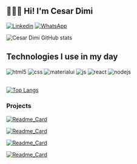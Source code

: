 ## 👨🏻‍💻 Hi! I'm Cesar Dimi

[![Linkedin](https://img.shields.io/badge/LinkedIn-0077B5?style=for-the-badge&logo=linkedin&logoColor=white)](https://www.linkedin.com/in/cesardmn/)
[![WhatsApp](https://img.shields.io/badge/WhatsApp-25D366?style=for-the-badge&logo=whatsapp&logoColor=white)](https://wa.me/5521982399315)

![Cesar Dimi GitHub stats](https://github-readme-stats.vercel.app/api?username=cesardmn&show_icons=true)

## Technologies I use in my day

<div style="display: inline_block">
  <img align="center" alt="html5" src="https://img.shields.io/badge/HTML5-E34F26?style=for-the-badge&logo=html5&logoColor=white" />
  <img align="center" alt="css" src="https://img.shields.io/badge/CSS3-1572B6?style=for-the-badge&logo=css3&logoColor=white" />
  <img align="center" alt="materialui" src="https://img.shields.io/badge/Material--UI-0081CB?style=for-the-badge&logo=material-ui&logoColor=white" />
  <img align="center" alt="js" src="https://img.shields.io/badge/JavaScript-F7DF1E?style=for-the-badge&logo=javascript&logoColor=black" />
  <img align="center" alt="react" src="https://img.shields.io/badge/React-20232A?style=for-the-badge&logo=react&logoColor=61DAFB" />
  <img align="center" alt="nodejs" src="https://img.shields.io/badge/Node.js-43853D?style=for-the-badge&logo=node.js&logoColor=white" />
</div><br/>

[![Top Langs](https://github-readme-stats.vercel.app/api/top-langs/?username=cesardmn&layout=compact)](https://github.com/cesardmn/cesardmn)

### Projects
[![Readme_Card](https://github-readme-stats.vercel.app/api/pin/?username=cesardmn&repo=calculator_app)](https://github.com/cesardmn/calculator_app)

[![Readme_Card](https://github-readme-stats.vercel.app/api/pin/?username=cesardmn&repo=password_generator)](https://github.com/cesardmn/password_generator)

[![Readme_Card](https://github-readme-stats.vercel.app/api/pin/?username=cesardmn&repo=ping_pong)](https://github.com/cesardmn/ping_pong) 

[![Readme_Card](https://github-readme-stats.vercel.app/api/pin/?username=cesardmn&repo=bin_to_dec)](https://github.com/cesardmn/bin_to_dec)


